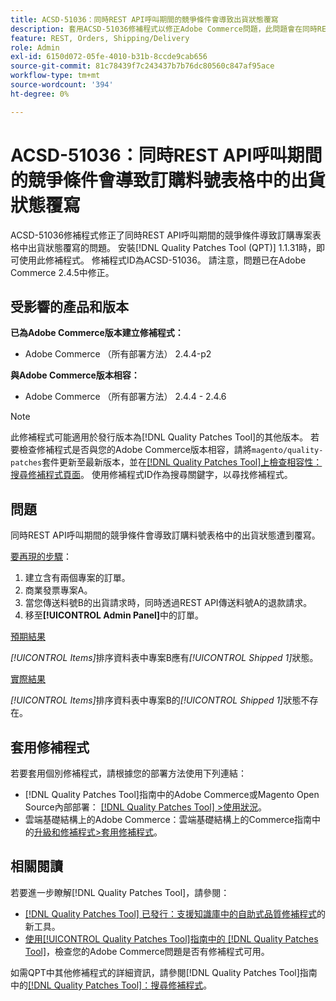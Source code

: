 ```yaml
---
title: ACSD-51036：同時REST API呼叫期間的競爭條件會導致出貨狀態覆寫
description: 套用ACSD-51036修補程式以修正Adobe Commerce問題，此問題會在同時REST API呼叫期間發生競爭狀況，導致訂購專案表格中的出貨狀態遭到覆寫。
feature: REST, Orders, Shipping/Delivery
role: Admin
exl-id: 6150d072-05fe-4010-b31b-8ccde9cab656
source-git-commit: 81c78439f7c243437b7b76dc80560c847af95ace
workflow-type: tm+mt
source-wordcount: '394'
ht-degree: 0%

---
```


# ACSD-51036：同時REST API呼叫期間的競爭條件會導致訂購料號表格中的出貨狀態覆寫

ACSD-51036修補程式修正了同時REST API呼叫期間的競爭條件導致訂購專案表格中出貨狀態覆寫的問題。 安裝[!DNL Quality Patches Tool (QPT)] 1.1.31時，即可使用此修補程式。 修補程式ID為ACSD-51036。 請注意，問題已在Adobe Commerce 2.4.5中修正。

## 受影響的產品和版本

**已為Adobe Commerce版本建立修補程式：**

* Adobe Commerce （所有部署方法） 2.4.4-p2

**與Adobe Commerce版本相容：**

* Adobe Commerce （所有部署方法） 2.4.4 - 2.4.6

>[!NOTE]
>
>此修補程式可能適用於發行版本為[!DNL Quality Patches Tool]的其他版本。 若要檢查修補程式是否與您的Adobe Commerce版本相容，請將`magento/quality-patches`套件更新至最新版本，並在[[!DNL Quality Patches Tool]上檢查相容性：搜尋修補程式頁面](https://experienceleague.adobe.com/tools/commerce-quality-patches/index.html)。 使用修補程式ID作為搜尋關鍵字，以尋找修補程式。

## 問題

同時REST API呼叫期間的競爭條件會導致訂購料號表格中的出貨狀態遭到覆寫。

<u>要再現的步驟</u>：

1. 建立含有兩個專案的訂單。
1. 商業發票專案A。
1. 當您傳送料號B的出貨請求時，同時透過REST API傳送料號A的退款請求。
1. 移至&#x200B;**[!UICONTROL Admin Panel]**&#x200B;中的訂單。

<u>預期結果</u>

*[!UICONTROL Items]*&#x200B;排序資料表中專案B應有&#x200B;*[!UICONTROL Shipped 1]*&#x200B;狀態。

<u>實際結果</u>

*[!UICONTROL Items]*&#x200B;排序資料表中專案B的&#x200B;*[!UICONTROL Shipped 1]*&#x200B;狀態不存在。

## 套用修補程式

若要套用個別修補程式，請根據您的部署方法使用下列連結：

* [!DNL Quality Patches Tool]指南中的Adobe Commerce或Magento Open Source內部部署： [[!DNL Quality Patches Tool] >使用狀況](/help/tools/quality-patches-tool/usage.md)。
* 雲端基礎結構上的Adobe Commerce：雲端基礎結構上的Commerce指南中的[升級和修補程式>套用修補程式](https://experienceleague.adobe.com/docs/commerce-cloud-service/user-guide/develop/upgrade/apply-patches.html)。

## 相關閱讀

若要進一步瞭解[!DNL Quality Patches Tool]，請參閱：

* [[!DNL Quality Patches Tool] 已發行：支援知識庫中的自助式品質修補程式](https://experienceleague.adobe.com/en/docs/commerce-knowledge-base/kb/announcements/commerce-announcements/magento-quality-patches-released-new-tool-to-self-serve-quality-patches)的新工具。
* [使用[!UICONTROL Quality Patches Tool]指南中的 [!DNL Quality Patches Tool]](/help/tools/quality-patches-tool/patches-available-in-qpt/check-patch-for-magento-issue-with-magento-quality-patches.md)，檢查您的Adobe Commerce問題是否有修補程式可用。


如需QPT中其他修補程式的詳細資訊，請參閱[!DNL Quality Patches Tool]指南中的[[!DNL Quality Patches Tool]：搜尋修補程式](https://experienceleague.adobe.com/tools/commerce-quality-patches/index.html)。
